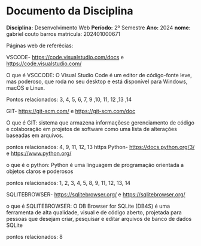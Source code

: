 # Documento da Disciplina 

**Disciplina:** Desenvolvimento Web
**Período:** 2º Semestre
**Ano:** 2024
**nome:**  gabriel couto barros
matricula: 202401000671

Páginas web de referêcias:

VSCODE- https://code.visualstudio.com/docs e https://code.visualstudio.com/

O que é VSCCODE: O Visual Studio Code é um editor de código-fonte leve, mas poderoso, que roda no seu desktop e está disponível para Windows, macOS e Linux.

Pontos relacionados: 3, 4, 5, 6, 7, 9 ,10, 11, 12 ,13 ,14

GIT- https://git-scm.com/ e https://git-scm.com/doc

O que é GIT: sistema que armazena informaçõese gerenciamento de código e colaboração em projetos de software como uma lista de alterações baseadas em arquivos.

pontos relacionados: 4, 9, 11, 12, 13
https
Python- https://docs.python.org/3/ e https://www.python.org/

o que é o python: Python é uma linguagem de programação orientada a objetos claros e poderosos

pontos relacionados: 1, 2, 3, 4, 5, 8, 9, 11, 12, 13, 14


SQLITEBROWSER- https://sqlitebrowser.org/ e https://sqlitebrowser.org/

o que é SQLITEBROWSER: O DB Browser for SQLite (DB4S) é uma ferramenta de alta qualidade, visual e de código aberto, projetada para pessoas que desejam criar, pesquisar e editar arquivos de banco de dados SQLite

pontos relacionados: 8


